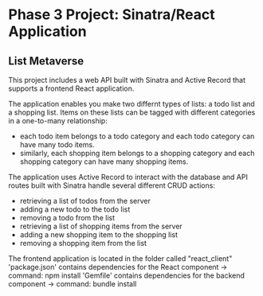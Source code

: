# Phase 3 Project: Sinatra/React Application

## List Metaverse

This project includes a web API built with Sinatra and Active Record that supports a frontend React application.

The application enables you make two differnt types of lists: a todo list and a shopping list.
Items on these lists can be tagged with different categories in a one-to-many relationship:
  - each todo item belongs to a todo category and each todo category can have many todo items.
  - similarly, each shopping item belongs to a shopping category and each shopping category can have many shopping items.

The application uses Active Record to interact with the database and API routes built with Sinatra handle several different CRUD actions:
  - retrieving a list of todos from the server
  - adding a new todo to the todo list
  - removing a todo from the list
  - retrieving a list of shopping items from the server
  - adding a new shopping item to the shopping list
  - removing a shopping item from the list

The frontend application is located in the folder called "react_client"
'package.json' contains dependencies for the React component
  -> command: npm install 
'Gemfile' contains dependencies for the backend component
  -> command: bundle install